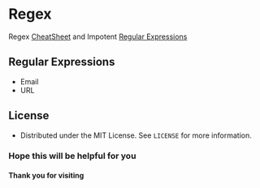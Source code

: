 # Regex
Regex [CheatSheet](https://github.com/Sayan3990/Regex/tree/main/CheatSheet) and Impotent [Regular Expressions](https://github.com/Sayan3990/Regex/tree/main/Regular-Expressions)

## Regular Expressions
- Email
- URL

## License
- Distributed under the MIT License. See `LICENSE` for more information.

### Hope this will be helpful for you
#### Thank you for visiting
